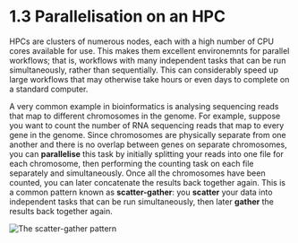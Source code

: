 # 1.3 Parallelisation on an HPC

HPCs are clusters of numerous nodes, each with a high number of CPU cores available for use. This makes them excellent environemnts for parallel workflows; that is, workflows with many independent tasks that can be run simultaneously, rather than sequentially. This can considerably speed up large workflows that may otherwise take hours or even days to complete on a standard computer.

A very common example in bioinformatics is analysing sequencing reads that map to different chromosomes in the genome. For example, suppose you want to count the number of RNA sequencing reads that map to every gene in the genome. Since chromosomes are physically separate from one another and there is no overlap between genes on separate chromosomes, you can **parallelise** this task by initially splitting your reads into one file for each chromosome, then performing the counting task on each file separately and simultaneously. Once all the chromosomes have been counted, you can later concatenate the results back together again. This is a common pattern known as **scatter-gather**: you **scatter** your data into independent tasks that can be run simultaneously, then later **gather** the results back together again.

![The scatter-gather pattern](/docs/assets/scatter_gather.png)

